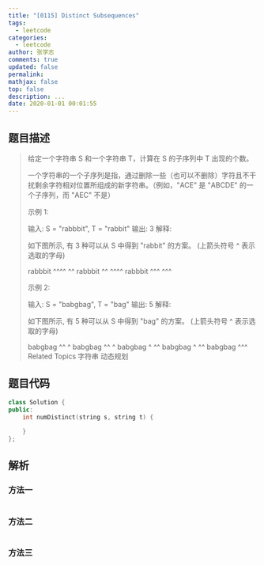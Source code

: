 ```yaml
---
title: "[0115] Distinct Subsequences"
tags:
  - leetcode
categories:
  - leetcode
author: 张学志
comments: true
updated: false
permalink:
mathjax: false
top: false
description: ...
date: 2020-01-01 00:01:55
---
```


## 题目描述

> 给定一个字符串 S 和一个字符串 T，计算在 S 的子序列中 T 出现的个数。 
> 
> 一个字符串的一个子序列是指，通过删除一些（也可以不删除）字符且不干扰剩余字符相对位置所组成的新字符串。（例如，"ACE" 是 "ABCDE" 的一个子序列，而 "AEC" 不是） 
> 
> 示例 1: 
> 
> 输入: S = "rabbbit", T = "rabbit"
> 输出: 3
> 解释:
> 
> 如下图所示, 有 3 种可以从 S 中得到 "rabbit" 的方案。
> (上箭头符号 ^ 表示选取的字母)
> 
> rabbbit
> ^^^^ ^^
> rabbbit
> ^^ ^^^^
> rabbbit
> ^^^ ^^^
> 
> 
> 示例 2: 
> 
> 输入: S = "babgbag", T = "bag"
> 输出: 5
> 解释:
> 
> 如下图所示, 有 5 种可以从 S 中得到 "bag" 的方案。 
> (上箭头符号 ^ 表示选取的字母)
> 
> babgbag
> ^^ ^
> babgbag
> ^^    ^
> babgbag
> ^    ^^
> babgbag
> ^  ^^
> babgbag
> ^^^ 
> Related Topics 字符串 动态规划

## 题目代码

```cpp
class Solution {
public:
    int numDistinct(string s, string t) {
        
    }
};
```

## 解析

### 方法一

```cpp

```

### 方法二

```cpp

```

### 方法三

```cpp

```

